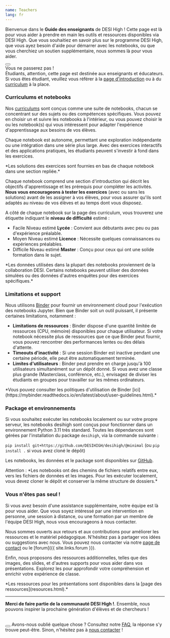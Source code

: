 ```yaml
---
name: Teachers
lang: fr
---
```


Bienvenue dans le **Guide des enseignants** de DESI High ! Cette page est là pour vous aider à prendre en main les outils et ressources disponibles via DESI High.
Que vous souhaitiez en savoir plus sur le programme DESI High, que vous ayez besoin d'aide pour démarrer avec les notebooks, ou que vous cherchiez un soutien supplémentaire, nous sommes là pour vous aider.

<div class="notification is-danger is-dark">
    <button class="delete"></button>
    <div class="is-size-5 has-text-weight-bold">
        <span class="icon">
            <i class="fa-solid fa-hat-wizard"></i>
        </span>
        Vous ne passerez pas !
    </div>
    Étudiants, attention, cette page est destinée aux enseignants et éducateurs. Si vous êtes étudiant, veuillez vous référer à la <a href="intro.html">page d'introduction</a> ou à du <a href="curriculum.html">curriculum</a> à la place. 
</div>


### Curriculums et notebooks
Nos [curriculums](curriculum.html) sont conçus comme une suite de notebooks, chacun se concentrant sur des sujets ou des compétences spécifiques. Vous pouvez en choisir un et suivre les notebooks à l'intérieur, ou vous pouvez choisir le ou les notebook(s) qui vous intéressent pour adapter l'expérience d'apprentissage aux besoins de vos élèves.

Chaque notebook est autonome, permettant une exploration indépendante ou une intégration dans une série plus large. Avec des exercices interactifs et des applications pratiques, les étudiants peuvent s'investir à fond dans les exercices.

<span class="icon has-text-info">
  <i class="fas fa-info-circle"></i>
</span>
*Les solutions des exercices sont fournies en bas de chaque notebook dans une section repliée.*

Chaque notebook comprend une section d'introduction qui décrit les objectifs d'apprentissage et les prérequis pour compléter les activités.
**Nous vous encourageons à tester les exercices** (avec ou sans les solutions) avant de les assigner à vos élèves, pour vous assurer qu'ils sont adaptés au niveau de vos élèves et au temps dont vous disposez.

A côté de chaque notebook sur la page des curriculum, vous trouverez une étiquette indiquant le **niveau de difficulté** estimé :
- <span class="tag is-success">Facile</span> Niveau estimé **Lycée** : Convient aux débutants avec peu ou pas d'expérience préalable. 
- <span class="tag is-warning">Moyen</span> Niveau estimé **Licence** : Nécessite quelques connaissances ou expériences préalables.
- <span class="tag is-danger">Difficile</span> Niveau estimé **Master** : Conçu pour ceux qui ont une solide formation dans le sujet.

<span class="icon has-text-info">
  <i class="fas fa-info-circle"></i>
</span>
*Les données utilisées dans la plupart des notebooks proviennent de la collaboration DESI. Certains notebooks peuvent utiliser des données simulées ou des données d'autres enquêtes pour des exercices spécifiques.*


### Limitations et support
Nous utilisons [Binder](https://mybinder.org/) pour fournir un environnement cloud pour l'exécution des notebooks Jupyter. Bien que Binder soit un outil puissant, il présente certaines limitations, notamment :

- **Limitations de ressources** : Binder dispose d'une quantité limitée de ressources (CPU, mémoire) disponibles pour chaque utilisateur. Si votre notebook nécessite plus de ressources que ce que Binder peut fournir, vous pouvez rencontrer des performances lentes ou des délais d'attente.
- **Timeouts d'inactivité** : Si une session Binder est inactive pendant une certaine période, elle peut être automatiquement terminée.
- **Limites d'utilisateurs** : Binder peut prendre en charge jusqu'à 100 utilisateurs simultanément sur un dépôt donné. Si vous avez une classe plus grande (Masterclass, conférence, etc.), envisagez de diviser les étudiants en groupes pour travailler sur les mêmes ordinateurs.

<span class="icon has-text-primary">
  <i class="fas fa-bookmark"></i>
</span>
*Vous pouvez consulter les politiques d'utilisation de Binder [ici](https://mybinder.readthedocs.io/en/latest/about/user-guidelines.html).*


### Package et environnements
Si vous souhaitez exécuter les notebooks localement ou sur votre propre serveur, les notebooks desihigh sont conçus pour fonctionner dans un environnement Python 3.11 très standard. Toutes les dépendances sont gérées par l'installation du package `desihigh`, via la commande suivante :

`pip install git+https://github.com/DESIHIGH/desihigh/@minimal` (ou `pip install .` si vous avez cloné le dépôt)

Les notebooks, les données et le package sont disponibles sur [GitHub](https://github.com/DESIHIGH/desihigh).

<span class="icon-text has-text-warning">
    <span class="icon has-text-warning">
        <i class="fa-solid fa-triangle-exclamation"></i>
    </span>
    Attention :
</span>
*Les notebooks ont des chemins de fichiers relatifs entre eux, vers les fichiers de données et les images. Pour les exécuter localement, vous devez cloner le dépôt et conserver la même structure de dossiers.*


### Vous n'êtes pas seul !
Si vous avez besoin d'une assistance supplémentaire, notre équipe est là pour vous aider. Que vous soyez intéressé par une intervention en personne, une session à distance, ou une formation par un membre de l'équipe DESI High, nous vous encourageons à nous contacter.

Nous sommes ouverts aux retours et aux contributions pour améliorer les ressources et le matériel pédagogique. N'hésitez pas à partager vos idées ou suggestions avec nous. Vous pouvez nous contacter via notre [page de contact](contact.html) ou le [forum]({{ site.links.forum }}).

Enfin, nous proposons des ressources additionnelles, telles que des images, des slides, et d'autres supports pour vous aider dans vos présentations. Explorez les pour approfondir votre compréhension et enrichir votre expérience de classe.

<span class="icon has-text-primary">
    <i class="fa-solid fa-screwdriver-wrench"></i>
</span>
*Les ressources pour les présentations sont disponibles dans la [page des ressources](resources.html).*

------

**Merci de faire partie de la communauté DESI High !**. Ensemble, nous pouvons inspirer la prochaine génération d'élèves et de chercheurs !

<br/>
<div class="notification is-primary">
    <button class="delete"></button>
    <span class="icon">
        <i class="fa-solid fa-circle-question"></i>
    </span> 
    Avons-nous oublié quelque chose ? Consultez notre <a href="faq.html">FAQ</a>, la réponse s'y trouve peut-être. Sinon, n'hésitez pas à <a href="contact.html">nous contacter</a> !
</div>
